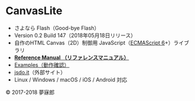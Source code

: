 # CanvasLite

* さよなら Flash（​Good-bye Flash）
* Version 0.2 Build 147（2018年05月18日リリース）
* 自作のHTML Canvas（2D）制御用 JavaScript（[ECMAScript 6](https://github.com/mubirou/HelloWorld/blob/master/languages/ECMAScript6/ECMAScript6_reference.md)+）ライブラリ
* [**Reference Manual （リファレンスマニュアル）**](https://github.com/mubirou/CanvasLite/blob/master/doc/reference.md)
* [Examples（動作確認）](https://github.com/mubirou/CanvasLite/tree/master/examples)
* [jsdo.it](http://jsdo.it/mubirou)（外部サイト）
* Linux / Windows / macOS / iOS / Android 対応

© 2017-2018 夢寐郎